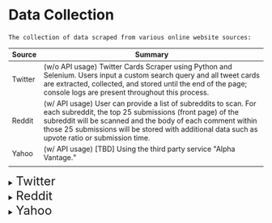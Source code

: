 # Data Collection

    The collection of data scraped from various online website sources:
| Source                            | Summary |
|---------                          |----------|
| Twitter         | (w/o API usage) Twitter Cards Scraper using Python and Selenium. Users input a custom search query and all tweet cards are extracted, collected, and stored until the end of the page; console logs are present throughout this process.                                       |
| Reddit          | (w/ API usage) User can provide a list of subreddits to scan. For each subreddit, the top 25 submissions (front page) of the subreddit will be scanned and the body of each comment within those 25 submissions will be stored with additional data such as upvote ratio or submission time.     |
| Yahoo       | (w/ API usage)  [TBD] Using the third party service "Alpha Vantage."    |
|                                   |          |

<details>

<summary><font size="5">  Twitter </font></summary>

## Objective
User Tweet Cards Content Scraper on Twitter

## Workflow Execution Overview
    1. (Navigation) 
        a. Log into Twitter
        b. Searches inputted keyword query ('ie: #TSLA')
        c. Select tab option (ie: 'Latest')

    2. (Collection) 
        a. EXTRACTS & COLLECTS Tweet Cards seen on page
        b. Scrolls page
        c. REPEAT (Until condition met to stop: View "scroll_to_bottom" function)

    3. (Storage)
        a. STORE all Tweet Cards extracted & collected in specified file format

## Important Details

### How to Run the Application

0. Requires a Twitter account (Will be using a dummy account within .env file)
1. Ensure .ENV variable file fields are valid
    - `TWITTER_USERNAME`
    - `TWITTER_USER_CONFIRMATION`
    - `TWITTER_PSWD`
    - `TWITTER_RABBITMQ_HOST` (Created for you)
2. Ensure the custom search query resources file are satisfied
3. Enter the directory containing the selenium_twitter_scraper.py file: ``..\CrawlScrape\twitter`` 
4. Application will start running once the command ``python selenium_twitter_scraper.py`` is entered

# [!!! CAUTION NOTE !!!]
If ran too many times consecutively, will suspect suspicious activity that goes past TWITTER_USER_CONFIRMATION (which is already handled) and will send email confirmation code instead. (Not handled)

### Tools and Technologies Used
    - Python
    - Selenium

### Performance (Runtime)
    Note: Depends on the type of user content posted at the time of application execution
   
   <u>  <b> Archived Milestone Iterations (Rough Estimates)  </b> </u>
   
    Runtime: O(n^2) 

    | (End of Page) | (Minutes) |
    | Scroll Count  | Time      |
    |---------------|-----------|
    | ~110          | ~7.5      |
    |               | ~10-15    |
    | ~55           | ~7-8      |
    | ~73           | ~4.5      |
    |               |           |

### Notes
    In General, SETUP Section:
    
 - Runs on Chrome web browser driver
 - First time run takes a bit longer
 - Includes ability to handle unexpected lost/failure connection status to webpage: saves and overwrites extracted/collected data up to that point of failed connection
 - Forces fullscreen for best/foolproof results (Certain elements only appear with certain resolutions)
 - Uses dummy Twitter account: creds in .ENV variable file
 - Optional TODO addons are listed within the top of the ``selenium_twitter_scraper.py`` file


        COLLECTION Section:
 
 - Filters DURING collection of tweet cards: view docstrings of <i> EXTRACT </i> and <i> COLLECT </i> functions (1 scroll collects about ~10 tweet cards)
 - Condition to stop infinite scrolling: (MATCHING Y scroll pos of current VS new scroll height pos   OR   scroll counter limit) 
 - File includes ability to test data collection on smaller/sample scale (View Code Comments)

        STORING Section:

 - Format: `` ../twitter/<custom search query inputted>/<UTC time stamp at which data was collected> ``
 - Currently written to CSV and Binary file formats

        UPON DEBUGGING
 - Comment out ``--headless`` flag code command execution line in file


</details>


<details>

<summary><font size="5"> Reddit </font></summary>

# 

## Built using the Python Reddit API Wrapper [PRAW](https://praw.readthedocs.io/en/latest/index.html)

When this application is run, it will scan and fetch comments from the front page of the given subreddits. <br>
Folders corresponding to the scanned subreddit will be created [here](data_collected/reddit) (if needed) and populated with a JSON; the JSON's filename will be when the JSON was produced. 

## Connecting

Requires a Reddit account with a script application defined. Quick guide available [here](https://towardsdatascience.com/scraping-reddit-data-1c0af3040768)

The credentials for the PRAW connection are fetched from an env file that has to be created and populated manually when running this application for the first time. There is a `.env.template` available [here](.env.template); the four credentials needed for the Reddit application are:
- `CLIENT_ID` 
- `CLIENT_SECRET`
- `USER_AGENT`
- `REDDIT_RABBITMQ_HOST`
- `REDDIT_THREAD_LIMIT`
- `REDDIT_OUTPUT_PATH`



## Setup & Running 

### Pip requirements
Can be found in `requirements.txt` and installed via `pip install -r requirements.txt` command

### Setting up desired subreddits to be scanned
The reddit scraper will evaluate a given array of subreddit strings defined in ``..\CrawlScrape\reddit\reddit_resource\subreddits.py`` which can be found [here](reddit/reddit_resource/subreddits.py)

### Execution
Enter the directory containing the reddit.py file: ``..\CrawlScrape\reddit\reddit.py`` <br>
Application will start running once the command ``python reddit.py`` is entered
Debugging is enabled by default, so the user will see each API call and it's response. <br>
![prawDebugResponse](reddit/readme_resources/prawDebugResponse.png)


## API Limitations & API Definitions

There are 60 API calls available to us per minute. To avoid bad requests or potentially getting banned off of Reddit, the PRAW wrapper will enforce this restriction on its own.

Attributes available for each of these return Objects can be seen here

| API | Limit | Description |
| --- | --- | --- |
| GET Subreddit Submissions | 60 | Fetches number of desired submissions. A reddit "page" has 25 submissions; we can also specify how we want the page to be sorted before fetching, i.e. "BEST, TOP, CONTROVERSIAL", etc.
| Get Comments | 2048 | Fetches number of desired comments. We can specify how we want the comments to be sorted before fetching here as well.
| Get Author | 1 | Gets all information about the given author



</details>

<details>
<summary><font size="5"> Yahoo </font></summary>

# 

## TBD

</details>
